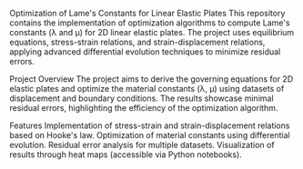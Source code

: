 Optimization of Lame's Constants for Linear Elastic Plates
This repository contains the implementation of optimization algorithms to compute Lame's constants (λ and μ) for 2D linear elastic plates. The project uses equilibrium equations, stress-strain relations, and strain-displacement relations, applying advanced differential evolution techniques to minimize residual errors.

Project Overview
The project aims to derive the governing equations for 2D elastic plates and optimize the material constants (λ, μ) using datasets of displacement and boundary conditions. The results showcase minimal residual errors, highlighting the efficiency of the optimization algorithm.

Features
Implementation of stress-strain and strain-displacement relations based on Hooke's law.
Optimization of material constants using differential evolution.
Residual error analysis for multiple datasets.
Visualization of results through heat maps (accessible via Python notebooks).

